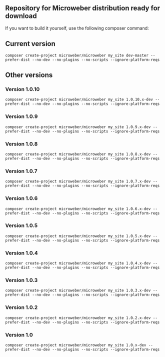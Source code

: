 ## Repository for Microweber distribution ready for download 



If you want to build it yourself, use the following composer command:



## Current version

`composer create-project microweber/microweber my_site dev-master --prefer-dist --no-dev --no-plugins --no-scripts --ignore-platform-reqs`


## Other versions

### Version 1.0.10

`composer create-project microweber/microweber my_site 1.0.10.x-dev --prefer-dist --no-dev --no-plugins --no-scripts --ignore-platform-reqs`


### Version 1.0.9

`composer create-project microweber/microweber my_site 1.0.9.x-dev --prefer-dist --no-dev --no-plugins --no-scripts --ignore-platform-reqs`



### Version 1.0.8

`composer create-project microweber/microweber my_site 1.0.8.x-dev --prefer-dist --no-dev --no-plugins --no-scripts --ignore-platform-reqs`


### Version 1.0.7

`composer create-project microweber/microweber my_site 1.0.7.x-dev --prefer-dist --no-dev --no-plugins --no-scripts --ignore-platform-reqs`

### Version 1.0.6

`composer create-project microweber/microweber my_site 1.0.6.x-dev --prefer-dist --no-dev --no-plugins --no-scripts --ignore-platform-reqs`


### Version 1.0.5

`composer create-project microweber/microweber my_site 1.0.5.x-dev --prefer-dist --no-dev --no-plugins --no-scripts --ignore-platform-reqs`
  

### Version 1.0.4
`composer create-project microweber/microweber my_site 1.0.4.x-dev --prefer-dist --no-dev --no-plugins --no-scripts --ignore-platform-reqs`


### Version 1.0.3
`composer create-project microweber/microweber my_site 1.0.3.x-dev --prefer-dist --no-dev --no-plugins --no-scripts --ignore-platform-reqs`



### Version 1.0.2
`composer create-project microweber/microweber my_site 1.0.2.x-dev --prefer-dist --no-dev --no-plugins --no-scripts --ignore-platform-reqs`


### Version 1.0
`composer create-project microweber/microweber my_site 1.0.x-dev --prefer-dist --no-dev --no-plugins --no-scripts --ignore-platform-reqs`